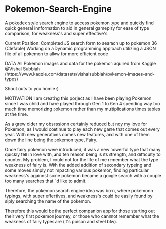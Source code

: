 # Pokemon-Search-Engine
 A pokedex style search engine to access pokemon type and quickly find quick general innformation to aid in general gameplay for ease of type comparison, for weakness's and super effective's

 Current Position:
 Completed JS search form to searach up to pokemon 36 (Clefable)
 Working on a Dynamic programming approach utilizing a JSON file of all pokemon to allow for more efficient code


DATA
All Pokemon images and data for the pokemon aquired from Kaggle @Vishal Subbiah (https://www.kaggle.com/datasets/vishalsubbiah/pokemon-images-and-types)

Shout outs to you homie :) 

MOTIVATION
I am creating this porject as I have been playing Pokemon since I was  child and have played through Gen 1 to Gen 4 spending way too much time memorizing pokemon rather than my multiplications times tables at the time.

As a grew older my obsessionn certainly reduced but noy my love for Pokemon, as I would continue to play each new game that comes out every year. With new generations comes new features, and with one of them down the line being the pokemon type, Fairy.

Once fairy pokemon were introduced, it was a new powerful type that many quickly fell in love with, and teh reason being is its strength, and difficulty to counter. My problem, I could not for the life of me remember what the type weakness of fairy is. With the added addition of secondary typeing and some moves simply not impacting various pokemon, finding particular weakness's againnst some pokemon became a google search with a couple too many searches that i'd like to admit. 

Therefore, the pokemon search engine idea was born, where pokemonn typings, with super effectives, and weakness's could be easily found by siply searching the name of the pokemon.

Therefore this would be the perfect companion app for those starting out their very first pokemon journey, or those who cannnot remember what the weakness of fairy types are (it's poison and steel btw). 

    


